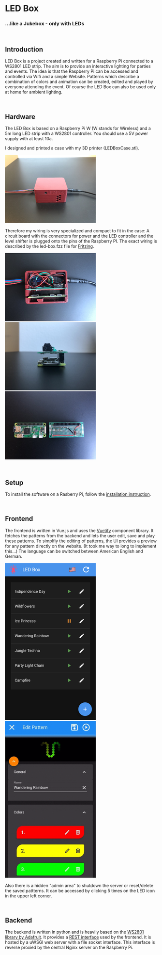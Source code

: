 # LED Box
### ...like a Jukebox - only with LEDs

<br/> 

## Introduction

LED Box is a project created and written for a Raspberry Pi connected to a WS2801 LED strip. The aim is to provide an interactive lighting for parties and events. The idea is that the Raspberry Pi can be accessed and controlled via Wifi and a simple Website. Patterns which describe a combination of colors and animation can be created, edited and played by everyone attending the event. Of course the LED Box can also be used only at home for ambient lighting. 

<br/>

## Hardware

The LED Box is based on a Raspberry Pi W (W stands for Wireless) and a 5m long LED strip with a WS2801 controller. You should use a 5V power supply with at least 10a. 

I designed and printed a case with my 3D printer (LEDBoxCase.stl). 

<img src="img/case_closed.jpg" width="300">

Therefore my wiring is very specialized and compact to fit in the case: A circuit board with the connectors for power and the LED controller and the level shifter is plugged onto the pins of the Raspberry PI. The exact wiring is described by the led-box.fzz file for [Fritzing](https://fritzing.org/).

<img src="img/case_open.jpg" width="300"> <img src="img/wiring_side.jpg" width="300"> <img src="img/wiring_up.jpg" width="300">



<br/>

## Setup

To install the software on a Rasberry Pi, follow the [installation instruction](setup/Installation.md).

<br/>

## Frontend

The frontend is written in Vue.js and uses the [Vuetify](https://vuetifyjs.com) component library. It fetches the patterns from the backend and lets the user edit, save and play these patterns. To simplfiy the editing of patterns, the UI provides a preview for any pattern directly on the website. (It took me way to long to implement this...) The language can be switched between American English and German.

<img src="img/ui_screenshot.jpg" width="300"> <img src="img/ui_preview.gif" width="300">


Also there is a hidden "admin area" to shutdown the server or reset/delete the saved pattterns. It can be accessed by clicking 5 times on the LED icon in the upper left corner.

<br/>

## Backend

The backend is written in python and is heavily based on the [WS2801 library by Adafruit](https://github.com/adafruit/Adafruit_CircuitPython_WS2801). It provides a [REST interface](openapi.yaml) used by the frontend. It is hosted by a uWSGI web server with a file socket interface. This interface is reverse proxied by the central Nginx server on the Raspberry Pi.
